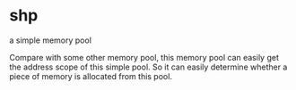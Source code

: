 # shp
a simple memory pool

Compare with some other memory pool, this memory pool can easily get the address scope of this simple pool. So it can easily
determine whether a piece of memory is allocated from this pool. 
